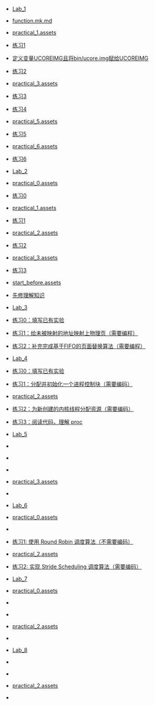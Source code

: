 - [Lab_1](Lab_1/README.md)

- [function.mk.md](Lab_1/function.mk.md)
- [practical_1.assets]()
- [练习1](Lab_1/practical_1.md)
- [定义变量UCOREIMG且将bin/ucore.img赋给UCOREIMG](Lab_1/practical_1_else.md)
- [练习2](Lab_1/practical_2.md)
- [practical_3.assets]()
- [练习3](Lab_1/practical_3.md)
- [练习4](Lab_1/practical_4.md)
- [practical_5.assets]()
- [练习5](Lab_1/practical_5.md)
- [practical_6.assets]()
- [练习6](Lab_1/practical_6.md)
- [Lab_2](Lab_2/README.md)

- [practical_0.assets]()
- [练习0](Lab_2/practical_0.md)
- [practical_1.assets]()
- [练习1](Lab_2/practical_1.md)
- [practical_2.assets]()
- [练习2](Lab_2/practical_2.md)
- [practical_3.assets]()
- [练习3](Lab_2/practical_3.md)
- [start_before.assets]()
- [先修理解知识](Lab_2/start_before.md)
- [Lab_3](Lab_3/README.md)

- [练习0：填写已有实验](Lab_3/practical_0.md)
- [练习1：给未被映射的地址映射上物理页（需要编程）](Lab_3/practical_1.md)
- [练习2：补充完成基于FIFO的页面替换算法（需要编程）](Lab_3/practical_2.md)
- [Lab_4](Lab_4/README.md)

- [练习0：填写已有实验](Lab_4/practical_0.md)
- [练习1：分配并初始化一个进程控制块（需要编码）](Lab_4/practical_1.md)
- [practical_2.assets]()
- [练习2：为新创建的内核线程分配资源（需要编码）](Lab_4/practical_2.md)
- [练习3：阅读代码，理解 proc](Lab_4/practical_3.md)
- [Lab_5](Lab_5/README.md)

- [](Lab_5/practical_0.md)
- [](Lab_5/practical_1.md)
- [](Lab_5/practical_2.md)
- [practical_3.assets]()
- [](Lab_5/practical_3.md)
- [Lab_6](Lab_6/README.md)

- [practical_0.assets]()
- [](Lab_6/practical_0.md)
- [练习1: 使用 Round Robin 调度算法（不需要编码）](Lab_6/practical_1.md)
- [practical_2.assets]()
- [练习2: 实现 Stride Scheduling 调度算法（需要编码）](Lab_6/practical_2.md)
- [Lab_7](Lab_7/README.md)

- [practical_0.assets]()
- [](Lab_7/practical_0.md)
- [](Lab_7/practical_1.md)
- [practical_2.assets]()
- [](Lab_7/practical_2.md)
- [Lab_8](Lab_8/README.md)

- [](Lab_8/practical_0.md)
- [](Lab_8/practical_1.md)
- [practical_2.assets]()
- [](Lab_8/practical_2.md)